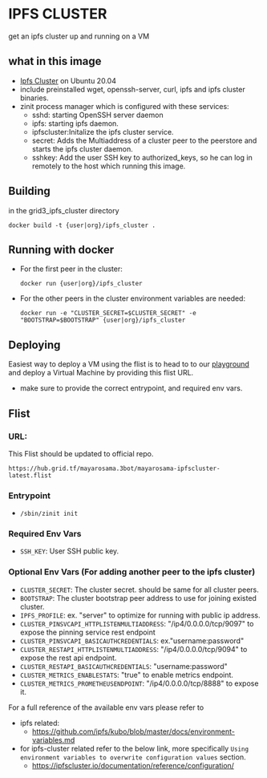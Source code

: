 # IPFS CLUSTER
get an ipfs cluster up and running on a VM

## what in this image
- [Ipfs Cluster](https://ipfscluster.io/) on Ubuntu 20.04
- include preinstalled wget, openssh-server, curl, ipfs and ipfs cluster binaries.
- zinit process manager which is configured with these services:
     - sshd: starting OpenSSH server daemon 
     - ipfs: starting ipfs daemon.
     - ipfscluster:Initalize the ipfs cluster service.
     - secret: Adds the Multiaddress of a cluster peer to the peerstore and starts the ipfs cluster daemon. 
     - sshkey: Add the user SSH key to authorized_keys, so he can log in remotely to the host which running this image.

## Building

in the grid3_ipfs_cluster directory

`docker build -t {user|org}/ipfs_cluster .`

## Running with docker
- For the first peer in the cluster:
     
     `docker run {user|org}/ipfs_cluster`
- For the other peers in the cluster environment variables are needed:

     `docker run -e "CLUSTER_SECRET=$CLUSTER_SECRET" -e "BOOTSTRAP=$BOOTSTRAP" {user|org}/ipfs_cluster`

## Deploying
Easiest way to deploy a VM using the flist is to head to to our [playground](https://play.grid.tf) and deploy a Virtual Machine by providing this flist URL.
* make sure to provide the correct entrypoint, and required env vars.

## Flist
### URL:
This Flist should be updated to official repo.
```
https://hub.grid.tf/mayarosama.3bot/mayarosama-ipfscluster-latest.flist
```

### Entrypoint
- `/sbin/zinit init`

### Required Env Vars
- `SSH_KEY`: User SSH public key.

### Optional Env Vars (For adding another peer to the ipfs cluster)
- `CLUSTER_SECRET`: The cluster secret. should be same for all cluster peers.
- `BOOTSTRAP`: The cluster bootstrap peer address to use for joining existed cluster.
- `IPFS_PROFILE`: ex. "server" to optimize for running with public ip address.
- `CLUSTER_PINSVCAPI_HTTPLISTENMULTIADDRESS`: "/ip4/0.0.0.0/tcp/9097" to expose the pinning service rest endpoint
- `CLUSTER_PINSVCAPI_BASICAUTHCREDENTIALS`: ex."username:password"
- `CLUSTER_RESTAPI_HTTPLISTENMULTIADDRESS`: "/ip4/0.0.0.0/tcp/9094" to expose the rest api endpoint.
- `CLUSTER_RESTAPI_BASICAUTHCREDENTIALS`: "username:password"
- `CLUSTER_METRICS_ENABLESTATS`: "true" to enable metrics endpoint.
- `CLUSTER_METRICS_PROMETHEUSENDPOINT`: "/ip4/0.0.0.0/tcp/8888" to expose it.

For a full reference of the available env vars please refer to
- ipfs related:
     - https://github.com/ipfs/kubo/blob/master/docs/environment-variables.md
- for ipfs-cluster related refer to the below link, more specifically `Using environment variables to overwrite configuration values` section.
     - https://ipfscluster.io/documentation/reference/configuration/
